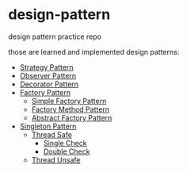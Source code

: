 # design-pattern
design pattern practice repo

those are learned and implemented design patterns:

- [Strategy Pattern](https://github.com/qeesung/design-pattern/tree/master/src/strategy_pattern)
- [Observer Pattern](https://github.com/qeesung/design-pattern/tree/master/src/observer_pattern)
- [Decorator Pattern](https://github.com/qeesung/design-pattern/tree/master/src/decorator_pattern)
- [Factory Pattern](https://github.com/qeesung/design-pattern/tree/master/src/factory_pattern)
  - [Simple Factory Pattern](https://github.com/qeesung/design-pattern/tree/master/src/factory_pattern/simple_factory_pattern)
  - [Factory Method Pattern](https://github.com/qeesung/design-pattern/tree/master/src/factory_pattern/factory_method_pattern)
  - [Abstract Factory Pattern](https://github.com/qeesung/design-pattern/tree/master/src/factory_pattern/abstract_factory_pattern)
- [Singleton Pattern](https://github.com/qeesung/design-pattern/tree/master/src/singleton_pattern/)
  - [Thread Safe](https://github.com/qeesung/design-pattern/tree/master/src/singleton_pattern/sample/thread_safe)
    - [Single Check](https://github.com/qeesung/design-pattern/tree/master/src/singleton_pattern/sample/thread_safe/single_check)
    - [Double Check](https://github.com/qeesung/design-pattern/tree/master/src/singleton_pattern/sample/thread_safe/double_check)
  - [Thread Unsafe](https://github.com/qeesung/design-pattern/tree/master/src/singleton_pattern/sample/thread_unsafe)
